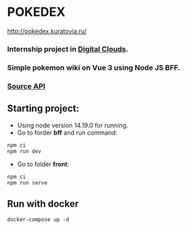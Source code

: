 # POKEDEX
http://pokedex.kuratovia.ru/

### Internship project in [Digital Clouds](https://dclouds.ru/).
### Simple pokemon wiki on Vue 3 using Node JS BFF.
### [Source API](https://pokeapi.co/)
## Starting project:
  - Using node version 14.19.0 for running.
  - Go to forder **bff** and run command:
  ```
  npm ci
  npm run dev
  ```
  - Go to folder **front**:
  ```
  npm ci
  npm run serve
  ```
## Run with docker
 ```
 docker-compose up -d
 ```
